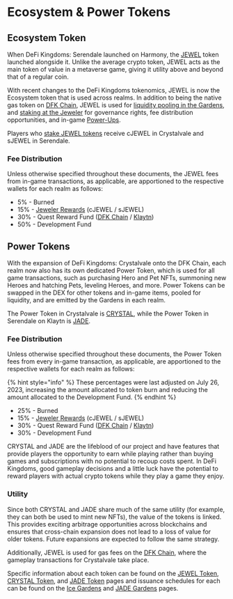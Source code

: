 # Ecosystem & Power Tokens

## Ecosystem Token

When DeFi Kingdoms: Serendale launched on Harmony, the [JEWEL](jewel-token.md) token launched alongside it. Unlike the average crypto token, JEWEL acts as the main token of value in a metaverse game, giving it utility above and beyond that of a regular coin.&#x20;

With recent changes to the DeFi Kingdoms tokenomics, JEWEL is now the Ecosystem token that is used across realms. In addition to being the native gas token on [DFK Chain](../defi-kingdoms-blockchain.md), JEWEL is used for [liquidity pooling in the Gardens](../the-gardens/), and [staking at the Jeweler](../the-jeweler/) for governance rights, fee distribution opportunities, and in-game [Power-Ups](../the-jeweler/power-ups.md).

Players who [stake JEWEL tokens](../the-jeweler/) receive cJEWEL in Crystalvale and sJEWEL in Serendale.

### Fee Distribution

Unless otherwise specified throughout these documents, the JEWEL fees from in-game transactions, as applicable, are apportioned to the respective wallets for each realm as follows:

* 5% - Burned
* 15% - [Jeweler Rewards](../the-jeweler/#fee-distribution) (cJEWEL / sJEWEL)
* 30% - Quest Reward Fund ([DFK Chain](https://subnets.avax.network/defi-kingdoms/address/0x1137643FE14b032966a59Acd68EBf3c1271Df316) / [Klaytn](https://scope.klaytn.com/account/0x24D557a1C580ec8B78E6e0de910df5E0CE090049))
* 50% - Development Fund

## Power Tokens

With the expansion of DeFi Kingdoms: Crystalvale onto the DFK Chain, each realm now also has its own dedicated Power Token, which is used for all game transactions, such as purchasing Hero and Pet NFTs, summoning new Heroes and hatching Pets, leveling Heroes, and more. Power Tokens can be swapped in the DEX for other tokens and in-game items, pooled for liquidity, and are emitted by the Gardens in each realm.

The Power Token in Crystalvale is [CRYSTAL](crystal-token.md), while the Power Token in Serendale on Klaytn is [JADE](jade-token.md).

### Fee Distribution

Unless otherwise specified throughout these documents, the Power Token fees from every in-game transaction, as applicable, are apportioned to the respective wallets for each realm as follows:

{% hint style="info" %}
These percentages were last adjusted on July 26, 2023, increasing the amount allocated to token burn and reducing the amount allocated to the Development Fund.
{% endhint %}

* 25% - Burned
* 15% - [Jeweler Rewards](../the-jeweler/#fee-distribution) (cJEWEL / sJEWEL)
* 30% - Quest Reward Fund ([DFK Chain](https://subnets.avax.network/defi-kingdoms/address/0x1137643FE14b032966a59Acd68EBf3c1271Df316) / [Klaytn](https://scope.klaytn.com/account/0x24D557a1C580ec8B78E6e0de910df5E0CE090049))
* 30% - Development Fund

CRYSTAL and JADE are the lifeblood of our project and have features that provide players the opportunity to earn while playing rather than buying games and subscriptions with no potential to recoup costs spent. In DeFi Kingdoms, good gameplay decisions and a little luck have the potential to reward players with actual crypto tokens while they play a game they enjoy.

### Utility

Since both CRYSTAL and JADE share much of the same utility (for example, they can both be used to mint new NFTs), the value of the tokens is linked. This provides exciting arbitrage opportunities across blockchains and ensures that cross-chain expansion does not lead to a loss of value for older tokens. Future expansions are expected to follow the same strategy.

Additionally, JEWEL is used for gas fees on the [DFK Chain](../defi-kingdoms-blockchain.md), where the gameplay transactions for Crystalvale take place.&#x20;

Specific information about each token can be found on the [JEWEL Token](jewel-token.md), [CRYSTAL Token](crystal-token.md), and [JADE Token](jade-token.md) pages and issuance schedules for each can be found on the [Ice Gardens](../the-gardens/ice-gardens.md) and [JADE Gardens](../the-gardens/jade-gardens.md) pages.
